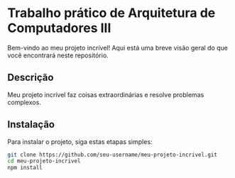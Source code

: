 # Trabalho prático de Arquitetura de Computadores III

Bem-vindo ao meu projeto incrível! Aqui está uma breve visão geral do que você encontrará neste repositório.

## Descrição

Meu projeto incrível faz coisas extraordinárias e resolve problemas complexos. 

## Instalação

Para instalar o projeto, siga estas etapas simples:

```bash
git clone https://github.com/seu-username/meu-projeto-incrivel.git
cd meu-projeto-incrivel
npm install
